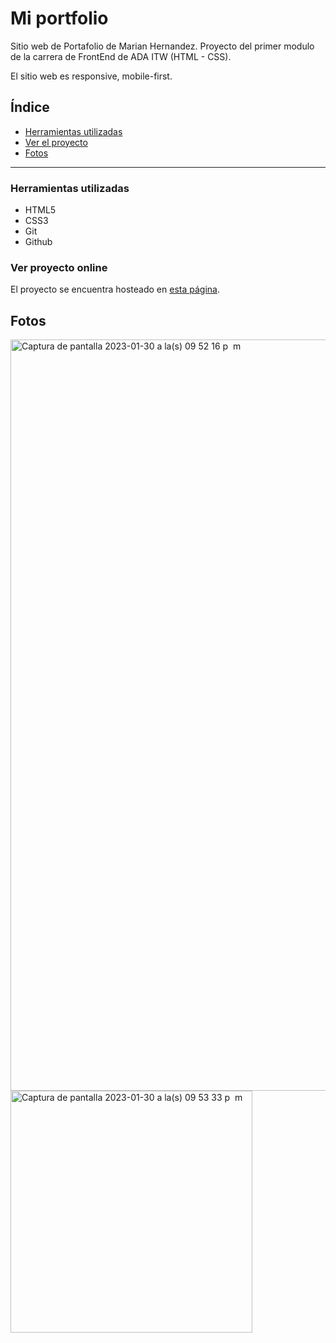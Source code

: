 # Mi portfolio

Sitio web de Portafolio de Marian Hernandez. Proyecto del primer modulo de la carrera de FrontEnd de ADA ITW (HTML - CSS).

El sitio web es responsive, mobile-first.

## Índice

- [Herramientas utilizadas](#Herramientas-utilizadas)
- [Ver el proyecto](#ver-proyecto-online)
- [Fotos](#fotos)

---

### Herramientas utilizadas
- HTML5
- CSS3
- Git
- Github

### Ver proyecto online
El proyecto se encuentra hosteado en [esta página](https://hmarianj.github.io/miportfolio/).

## Fotos

<img width="1202" alt="Captura de pantalla 2023-01-30 a la(s) 09 52 16 p  m" src="https://user-images.githubusercontent.com/102939026/215630524-3d8eb031-cc61-4143-83f5-28897c9993df.png">
<img width="387" alt="Captura de pantalla 2023-01-30 a la(s) 09 53 33 p  m" src="https://user-images.githubusercontent.com/102939026/215630716-0f07f767-54c0-4ad5-97f2-9e5b5374dde2.png">
